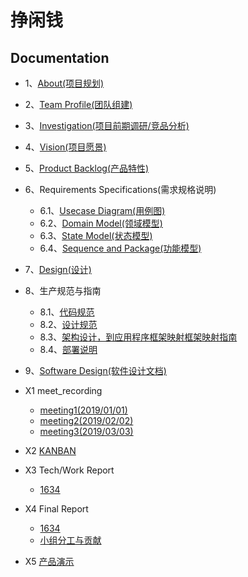 # 挣闲钱

## Documentation

* 1、[About(项目规划)](/document/1_about.md)
* 2、[Team Profile(团队组建)](/document/2_team_profile.md)
* 3、[Investigation(项目前期调研/竞品分析)](/document/3_investigation.md)
* 4、[Vision(项目愿景)](/document/4_vision.md)
* 5、[Product Backlog(产品特性)](/document/5_product_backlog.md)

* 6、Requirements Specifications(需求规格说明)
  * 6.1、[Usecase Diagram(用例图)](/document/6_requirement_specification/6.1_use_case_and_activity.md)
  * 6.2、[Domain Model(领域模型)](/document/6_requirement_specification/6.2_Domain_Models.md)
  * 6.3、[State Model(状态模型)](/document/6_requirement_specification/6.3_State_Models.md)
  * 6.4、[Sequence and Package(功能模型)](/document/6_requirement_specification/6.4_Sequence_and_Package.md)

* 7、[Design(设计)](https://github.com/swsad-money/Swsad-money/blob/master/document/7_design/7_design.md)

* 8、生产规范与指南
   * 8.1、[代码规范](https://github.com/swsad-money/Swsad-money/blob/master/document/8_Specifications_and_guidelines/8.1_code_style.md)
   * 8.2、[设计规范](https://github.com/swsad-money/Swsad-money/blob/master/document/8_Specifications_and_guidelines/8.2_tech_overview.md)
   * 8.3、[架构设计，到应用程序框架映射框架映射指南](https://github.com/swsad-money/Swsad-money/blob/master/document/8_Specifications_and_guidelines/8.3_mapping_framework_guidelines.md)
   * 8.4、[部署说明](https://github.com/swsad-money/Swsad-money/blob/master/document/8_Specifications_and_guidelines/8.4_execution.md)

* 9、[Software Design(软件设计文档)](/软件设计文档.md)

* X1 meet_recording
  * [meeting1(2019/01/01)](/Report/1.md)
  * [meeting2(2019/02/02)](/Report/2.md)
  * [meeting3(2019/03/03)](/Report/3.md)

* X2 [KANBAN](https://github.com/orgs/swsad-money/projects)

* X3 Tech/Work Report
  * [1634](/document/1.md)

* X4 Final Report
  * [1634](/document/1.md)
  * [小组分工与贡献](/document/2.md)

* X5 [产品演示](/演示视频.mp4)
